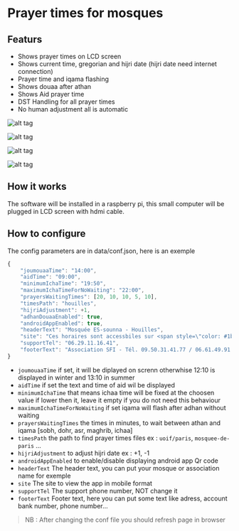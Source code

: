 # Prayer times for mosques ###

## Featurs

* Shows prayer times on LCD screen
* Shows current time, gregorian and hijri date (hijri date need internet connection) 
* Prayer time and iqama flashing
* Shows douaa after athan
* Shows Aid prayer time
* DST Handling for all prayer times
* No human adjustment all is automatic

![alt tag](http://priere.mosquee-houilles.fr/img/screenshot-1.png)

![alt tag](http://priere.mosquee-houilles.fr/img/screenshot-2.jpg)

![alt tag](http://priere.mosquee-houilles.fr/img/screenshot-3.png)

![alt tag](http://priere.mosquee-houilles.fr/img/douaa-after-athan.jpg)

## How it works

The software will be installed in a raspberry pi, this small computer will be plugged in LCD screen with hdmi cable. 

## How to configure

The config parameters are in data/conf.json, here is an exemple

```javascript
{
    "joumouaaTime": "14:00",
    "aidTime": "09:00",
    "minimumIchaTime": "19:50",
    "maximumIchaTimeForNoWaiting": "22:00",
    "prayersWaitingTimes": [20, 10, 10, 5, 10],
    "timesPath": "houilles",
    "hijriAdjustment": +1,
    "adhanDouaaEnabled": true,
    "androidAppEnabled": true,
    "headerText": "Mosquée ES-sounna - Houilles",
    "site": "Ces horaires sont accessbiles sur <span style=\"color: #1b6d85;\">http://priere.mosquee-houilles.fr</span> et sur notre application android",
    "supportTel": "06.29.11.16.41",
    "footerText": "Association SFI - Tél. 09.50.31.41.77 / 06.61.49.91.70 | RIB : IBAN FR76 3000 3018 6200 0504 6187 693 / BIC SOGEFRPP"
}
```

* `joumouaaTime` if set, it will be diplayed on screnn otherwhise 12:10 is displayed in winter and 13:10 in summer
* `aidTime` if set the text and time of aid wil be displayed
* `minimumIchaTime` that means ichaa time will be fixed at the choosen value if lower then it, leave it empty if you do not need this behaviour
* `maximumIchaTimeForNoWaiting` if set iqama will flash after adhan without waiting
* `prayersWaitingTimes` the times in minutes, to wait between athan and iqama [sobh, dohr, asr, maghrib, ichaa]
* `timesPath` the path to find prayer times files ex : `uoif/paris`, `mosquee-de-paris` ...
* `hijriAdjustment` to adjust hijri date ex : +1, -1
* `androidAppEnabled` to enable/disable displaying android app Qr code
* `headerText` The header text, you can put your mosque or association name for exemple
* `site` The site to view the app in mobile format 
* `supportTel` The support phone number, NOT change it
* `footerText` Footer text, here you can put some text like adress, account bank number, phone number...


> NB : After changing the conf file you should refresh page in browser
